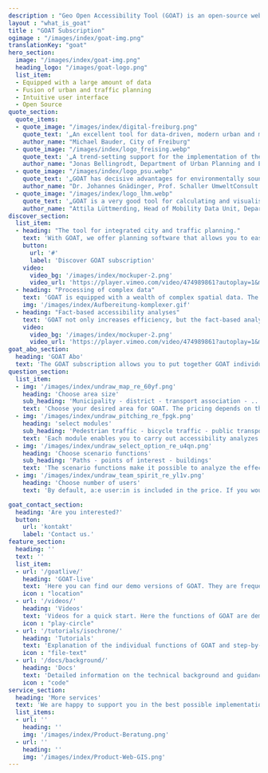 ```yaml
---
description : "Geo Open Accessibility Tool (GOAT) is an open-source web instrument for accessibility planning with focus on sustainability."
layout : "what_is_goat"
title : "GOAT Subscription"
ogimage : "/images/index/goat-img.png"
translationKey: "goat"
hero_section:
  image: "/images/index/goat-img.png"
  heading_logo: "/images/goat-logo.png"
  list_item:
  - Equipped with a large amount of data
  - Fusion of urban and traffic planning
  - Intuitive user interface
  - Open Source
quote_section:
  quote_items:
  - quote_image: "/images/index/digital-freiburg.png"
    quote_text: '„An excellent tool for data-driven, modern urban and mobility planning for ambitious 15-minute cities.“​'
    author_name: "Michael Bauder, City of Freiburg"
  - quote_image: "/images/index/logo_freising.webp"
    quote_text: '„A trend-setting support for the implementation of the 15-minute city“​'
    author_name: "Jonas Bellingrodt, Department of Urban Planning and Environment, City of Freising"
  - quote_image: "/images/index/logo_psu.webp"
    quote_text: '„GOAT has decisive advantages for environmentally sound urban, local and spatial planning because it includes the user perspective from the outset and does not represent the expert view first. This is new!“​'
    author_name: "Dr. Johannes Gnädinger, Prof. Schaller UmweltConsult GmbH"
  - quote_image: "/images/index/logo_lhm.webp"
    quote_text: '„GOAT is a very good tool for calculating and visualising accessibility in transport and urban planning.“​'
    author_name: "Attila Lüttmerding, Head of Mobility Data Unit, Department of Mobility, City of Munich"
discover_section:
  list_item:
  - heading: "The tool for integrated city and traffic planning."
    text: 'With GOAT, we offer planning software that allows you to easily analyze the current situation with the help of accessibility analyzes and to evaluate new concepts and projects, such as the construction of new infrastructure or facilities (e.g. kindergarten, bike sharing).'
    button:
      url: '#'
      label: 'Discover GOAT subscription'
    video:
      video_bg: '/images/index/mockuper-2.png'
      video_url: 'https://player.vimeo.com/video/474989861?autoplay=1&muted=1'
  - heading: "Processing of complex data"
    text: 'GOAT is equipped with a wealth of complex spatial data. The GOAT subscription includes points of interest, buildings, population data, land use, environmental data and various background maps. In addition, you can easily integrate your own data sets.'
    img: '/images/index/Aufbereitung-komplexer.gif'
  - heading: "Fact-based accessibility analyses"
    text: 'GOAT not only increases efficiency, but the fact-based analyzes also support decision-making and investment processes that have often been subjective up to now.'
    video:
      video_bg: '/images/index/mockuper-2.png'
      video_url: 'https://player.vimeo.com/video/474989861?autoplay=1&muted=1'
goat_abo_section:
  heading: 'GOAT Abo'
  text: 'The GOAT subscription allows you to put together GOAT individually, tailored to your needs. The pricing depends on the selected area size and the number of inhabitants. Bookable from as little as €3,000 / year.'
question_section:
  list_item:
  - img: '/images/index/undraw_map_re_60yf.png'
    heading: 'Choose area size'
    sub_heading: 'Municipality - district - transport association - ...'
    text: 'Choose your desired area for GOAT. The pricing depends on the number of residents.'
  - img: '/images/index/undraw_pitching_re_fpgk.png'
    heading: 'select modules'
    sub_heading: 'Pedestrian traffic - bicycle traffic - public transport'
    text: 'Each module enables you to carry out accessibility analyzes of the current status for the selected means of transport (foot, bike and/or public transport) independently of the selected functions.'
  - img: '/images/index/undraw_select_option_re_u4qn.png'
    heading: 'Choose scenario functions'
    sub_heading: 'Paths - points of interest - buildings'
    text: 'The scenario functions make it possible to analyze the effects of new infrastructure (paths, POIs, and/or buildings) and to determine the impact on accessibility.'
  - img: '/images/index/undraw_team_spirit_re_yl1v.png'
    heading: 'Choose number of users'
    text: 'By default, a:e user:in is included in the price. If you would like to use GOAT in a team, you are welcome to add more users.'

goat_contact_section:
  heading: 'Are you interested?'
  button:
    url: 'kontakt'
    label: 'Contact us.'
feature_section:
  heading: ''
  text: ''
  list_item:
  - url: '/goatlive/'
    heading: 'GOAT-live'
    text: 'Here you can find our demo versions of GOAT. They are frequently enhanced with new features and up-to-date data.'
    icon : "location"
  - url: '/videos/'
    heading: 'Videos'
    text: 'Videos for a quick start. Here the functions of GOAT are demonstrated exemplarily.'
    icon : "play-circle"
  - url: '/tutorials/isochrone/'
    heading: 'Tutorials'
    text: 'Explanation of the individual functions of GOAT and step-by-step guides for answering typical planning questions.'
    icon : "file-text"
  - url: '/docs/background/'
    heading: 'Docs'
    text: 'Detailed information on the technical background and guidance for participation in our open source projects.'
    icon : "code"
service_section:
  heading: 'More services'
  text: 'We are happy to support you in the best possible implementation of your project through:​Workshops and training courses, implementation of individual functions (e.g. accessibility check, school route check)​, additional programming hours for individual adjustments​and consulting services using GOAT.'
  list_items: 
  - url: ''
    heading: ''
    img: '/images/index/Product-Beratung.png'
  - url: ''
    heading: ''
    img: '/images/index/Product-Web-GIS.png'
---
```

